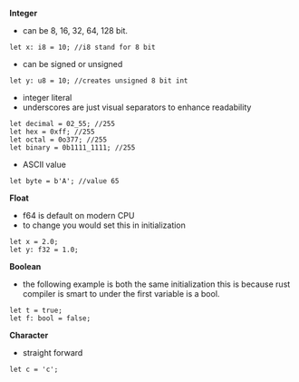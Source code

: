 **Integer**
- can be 8, 16, 32, 64, 128 bit.
~~~
let x: i8 = 10; //i8 stand for 8 bit
~~~

- can be signed or unsigned
~~~
let y: u8 = 10; //creates unsigned 8 bit int
~~~

- integer literal
- underscores are just visual separators to enhance readability
~~~
let decimal = 02_55; //255
let hex = 0xff; //255
let octal = 0o377; //255
let binary = 0b1111_1111; //255
~~~

- ASCII value
~~~
let byte = b'A'; //value 65
~~~

**Float**
- f64 is default on modern CPU
- to change you would set this in initialization
~~~
let x = 2.0;
let y: f32 = 1.0;
~~~

**Boolean**
- the following example is both the same initialization this is because rust compiler is smart to under the first variable is a bool.
~~~
let t = true;
let f: bool = false;
~~~

**Character**
- straight forward
~~~
let c = 'c';
~~~

